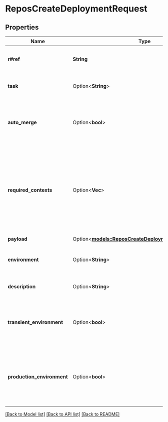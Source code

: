 # ReposCreateDeploymentRequest

## Properties

Name | Type | Description | Notes
------------ | ------------- | ------------- | -------------
**r#ref** | **String** | The ref to deploy. This can be a branch, tag, or SHA. | 
**task** | Option<**String**> | Specifies a task to execute (e.g., `deploy` or `deploy:migrations`). | [optional][default to deploy]
**auto_merge** | Option<**bool**> | Attempts to automatically merge the default branch into the requested ref, if it's behind the default branch. | [optional][default to true]
**required_contexts** | Option<**Vec<String>**> | The [status](https://docs.github.com/rest/commits/statuses) contexts to verify against commit status checks. If you omit this parameter, GitHub verifies all unique contexts before creating a deployment. To bypass checking entirely, pass an empty array. Defaults to all unique contexts. | [optional]
**payload** | Option<[**models::ReposCreateDeploymentRequestPayload**](repos_create_deployment_request_payload.md)> |  | [optional]
**environment** | Option<**String**> | Name for the target deployment environment (e.g., `production`, `staging`, `qa`). | [optional][default to production]
**description** | Option<**String**> | Short description of the deployment. | [optional][default to ]
**transient_environment** | Option<**bool**> | Specifies if the given environment is specific to the deployment and will no longer exist at some point in the future. Default: `false` | [optional][default to false]
**production_environment** | Option<**bool**> | Specifies if the given environment is one that end-users directly interact with. Default: `true` when `environment` is `production` and `false` otherwise. | [optional]

[[Back to Model list]](../README.md#documentation-for-models) [[Back to API list]](../README.md#documentation-for-api-endpoints) [[Back to README]](../README.md)


